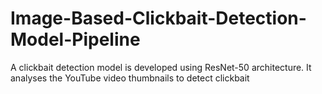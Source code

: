# Image-Based-Clickbait-Detection-Model-Pipeline
A clickbait detection model is developed using ResNet-50 architecture. It analyses the YouTube video thumbnails to detect clickbait
